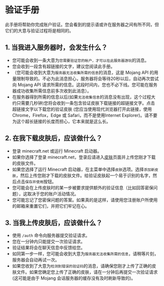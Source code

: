 # 验证手册
此手册将帮助你完成账户验证。您会看到的提示语或许在服务器之间有所不同，但它们的大意与验证过程将是相同的。

## 1. 当我进入服务器时，会发生什么？

+ 您可能会收到一条大意为`您需要验证您的帐户，才可以在此服务器游玩`的消息。
+ 您会收到一段含有超链接的文字，建议您阅读此手册。
+ （您可能会收到大意为`服务器无法收集所需的信息`的消息，这是 Mojang API 的用量限制导致的。不必为此消息担心，服务器将会等待20秒以后，自动再次尝试向 Mojang API 请求所需的信息。这段时间内，您也不必下线。您可能在服务器成功收集所需信息前多次收到此消息）。
+ 在服务器得到所需的信息以后(如果`无法收集信息`的消息没有出现，这个过程大约只需要几秒钟)您将会收到一条包含验证皮肤下载链接的超链接文字。点击超链接文字以下载您的验证皮肤 (您应当使用现代浏览器打开此链接，使用 Chrome，Firefox，Edge 或 Safari，而不是使用Internet Explorer)。请不要为这个超长链接的长度而担心，它本来就是这么长。

## 2. 在我下载皮肤后，应该做什么？

+ 登录 minecraft.net 或运行 Minecraft 启动器。
+ 如果你选择了登录 minecraft.net，登录后请进入[皮肤](https://my.minecraft.net/zh-hans/profile/skin)页面并上传您刚才下载的皮肤文件。
+ 如果您选择了运行 Minecraft 启动器，在主菜单中选择`皮肤`选项。选择`添加新皮肤`，然后上传您刚才下载的皮肤文件。给验证皮肤起一个易于识别的名字，然后点击`保存并使用`按钮。
+ 您可能会在上传皮肤时的某一步被要求提供额外的验证信息（比如回答密保问题），这取决于您的账户活动情况。
+ 您可能忘记了您密保问题的答案。如果真的是这样，请使用您注册账户所使用的邮箱来重置它们，并把它们牢记在心。

## 3. 当我上传皮肤后，应该做什么？

+ 使用 `/auth` 命令向服务器提交验证请求。
+ 您在一分钟内只能提交一次验证请求。
+ 验证结果将会在聊天信息中反馈给您。
+ 如同第一步一样，您可能会收到大意为`服务器无法收集所需的信息`，请稍等片刻，服务器会自动再试一次。
+ 如果您收到了大意为`检测到错误的验证码`的消息，请确保您刚才上传了正确的皮肤文件。如果您确定您上传了正确的皮肤，请在一分钟后再提交一次验证请求(这可能是由于 Mojang 会话服务器的缓存没有及时刷新导致的)。